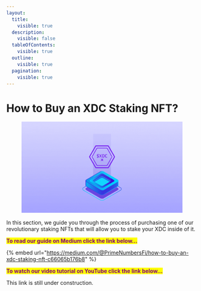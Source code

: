 ```yaml
---
layout:
  title:
    visible: true
  description:
    visible: false
  tableOfContents:
    visible: true
  outline:
    visible: true
  pagination:
    visible: true
---
```


# How to Buy an XDC Staking NFT?

<figure><img src="../../.gitbook/assets/BuyXDCNFT.gif" alt=""><figcaption></figcaption></figure>

In this section, we guide you through the process of purchasing one of our revolutionary staking NFTs that will allow you to stake your XDC inside of it.

<mark style="color:purple;">**To read our guide on Medium click the link below...**</mark>

{% embed url="https://medium.com/@PrimeNumbersFi/how-to-buy-an-xdc-staking-nft-c66065b176b8" %}

<mark style="color:purple;">**To watch our video tutorial on YouTube click the link below...**</mark>

This link is still under construction.
